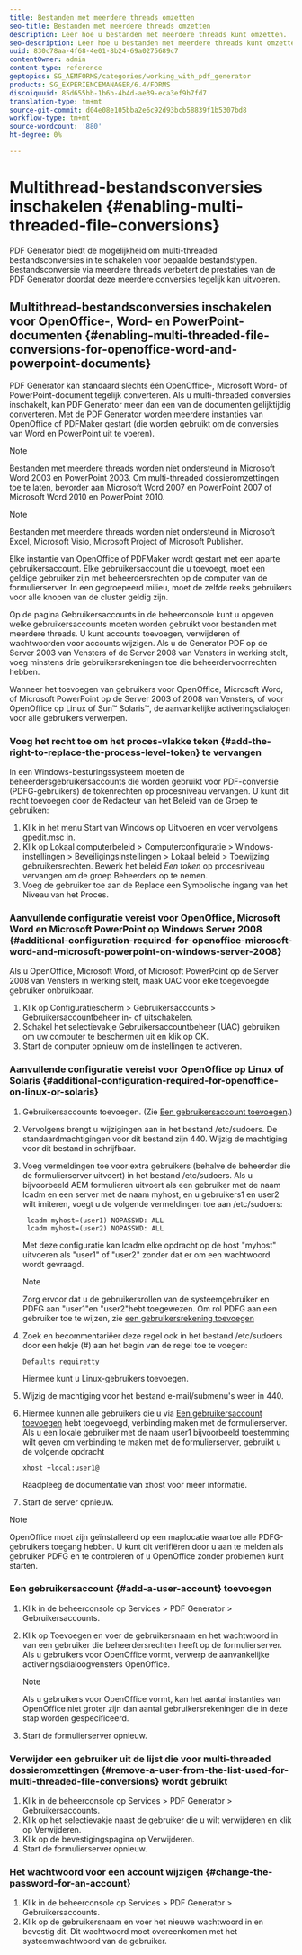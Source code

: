 ```yaml
---
title: Bestanden met meerdere threads omzetten
seo-title: Bestanden met meerdere threads omzetten
description: Leer hoe u bestanden met meerdere threads kunt omzetten.
seo-description: Leer hoe u bestanden met meerdere threads kunt omzetten.
uuid: 830c78aa-4f68-4e01-8b24-69a0275689c7
contentOwner: admin
content-type: reference
geptopics: SG_AEMFORMS/categories/working_with_pdf_generator
products: SG_EXPERIENCEMANAGER/6.4/FORMS
discoiquuid: 85d655bb-1b6b-4b4d-ae39-eca3ef9b7fd7
translation-type: tm+mt
source-git-commit: d04e08e105bba2e6c92d93bcb58839f1b5307bd8
workflow-type: tm+mt
source-wordcount: '880'
ht-degree: 0%

---
```



# Multithread-bestandsconversies inschakelen {#enabling-multi-threaded-file-conversions}

PDF Generator biedt de mogelijkheid om multi-threaded bestandsconversies in te schakelen voor bepaalde bestandstypen. Bestandsconversie via meerdere threads verbetert de prestaties van de PDF Generator doordat deze meerdere conversies tegelijk kan uitvoeren.

## Multithread-bestandsconversies inschakelen voor OpenOffice-, Word- en PowerPoint-documenten {#enabling-multi-threaded-file-conversions-for-openoffice-word-and-powerpoint-documents}

PDF Generator kan standaard slechts één OpenOffice-, Microsoft Word- of PowerPoint-document tegelijk converteren. Als u multi-threaded conversies inschakelt, kan PDF Generator meer dan een van de documenten gelijktijdig converteren. Met de PDF Generator worden meerdere instanties van OpenOffice of PDFMaker gestart (die worden gebruikt om de conversies van Word en PowerPoint uit te voeren).

>[!NOTE]
>
>Bestanden met meerdere threads worden niet ondersteund in Microsoft Word 2003 en PowerPoint 2003. Om multi-threaded dossieromzettingen toe te laten, bevorder aan Microsoft Word 2007 en PowerPoint 2007 of Microsoft Word 2010 en PowerPoint 2010.

>[!NOTE]
>
>Bestanden met meerdere threads worden niet ondersteund in Microsoft Excel, Microsoft Visio, Microsoft Project of Microsoft Publisher.

Elke instantie van OpenOffice of PDFMaker wordt gestart met een aparte gebruikersaccount. Elke gebruikersaccount die u toevoegt, moet een geldige gebruiker zijn met beheerdersrechten op de computer van de formulierserver. In een gegroepeerd milieu, moet de zelfde reeks gebruikers voor alle knopen van de cluster geldig zijn.

Op de pagina Gebruikersaccounts in de beheerconsole kunt u opgeven welke gebruikersaccounts moeten worden gebruikt voor bestanden met meerdere threads. U kunt accounts toevoegen, verwijderen of wachtwoorden voor accounts wijzigen. Als u de Generator PDF op de Server 2003 van Vensters of de Server 2008 van Vensters in werking stelt, voeg minstens drie gebruikersrekeningen toe die beheerdervoorrechten hebben.

Wanneer het toevoegen van gebruikers voor OpenOffice, Microsoft Word, of Microsoft PowerPoint op de Server 2003 of 2008 van Vensters, of voor OpenOffice op Linux of Sun™ Solaris™, de aanvankelijke activeringsdialogen voor alle gebruikers verwerpen.

### Voeg het recht toe om het proces-vlakke teken {#add-the-right-to-replace-the-process-level-token} te vervangen

In een Windows-besturingssysteem moeten de beheerdersgebruikersaccounts die worden gebruikt voor PDF-conversie (PDFG-gebruikers) de tokenrechten op procesniveau vervangen. U kunt dit recht toevoegen door de Redacteur van het Beleid van de Groep te gebruiken:

1. Klik in het menu Start van Windows op Uitvoeren en voer vervolgens gpedit.msc in.
1. Klik op Lokaal computerbeleid > Computerconfiguratie > Windows-instellingen > Beveiligingsinstellingen > Lokaal beleid > Toewijzing gebruikersrechten. Bewerk het beleid *Een token* op procesniveau vervangen om de groep Beheerders op te nemen.
1. Voeg de gebruiker toe aan de Replace een Symbolische ingang van het Niveau van het Proces.

### Aanvullende configuratie vereist voor OpenOffice, Microsoft Word en Microsoft PowerPoint op Windows Server 2008 {#additional-configuration-required-for-openoffice-microsoft-word-and-microsoft-powerpoint-on-windows-server-2008}

Als u OpenOffice, Microsoft Word, of Microsoft PowerPoint op de Server 2008 van Vensters in werking stelt, maak UAC voor elke toegevoegde gebruiker onbruikbaar.

1. Klik op Configuratiescherm > Gebruikersaccounts > Gebruikersaccountbeheer in- of uitschakelen.
1. Schakel het selectievakje Gebruikersaccountbeheer (UAC) gebruiken om uw computer te beschermen uit en klik op OK.
1. Start de computer opnieuw om de instellingen te activeren.

### Aanvullende configuratie vereist voor OpenOffice op Linux of Solaris {#additional-configuration-required-for-openoffice-on-linux-or-solaris}

1. Gebruikersaccounts toevoegen. (Zie [Een gebruikersaccount toevoegen](enabling-multi-threaded-file-conversions.md#add-a-user-account).)
1. Vervolgens brengt u wijzigingen aan in het bestand /etc/sudoers. De standaardmachtigingen voor dit bestand zijn 440. Wijzig de machtiging voor dit bestand in schrijfbaar.
1. Voeg vermeldingen toe voor extra gebruikers (behalve de beheerder die de formulierserver uitvoert) in het bestand /etc/sudoers. Als u bijvoorbeeld AEM formulieren uitvoert als een gebruiker met de naam lcadm en een server met de naam myhost, en u gebruikers1 en user2 wilt imiteren, voegt u de volgende vermeldingen toe aan /etc/sudoers:

   ```as3
    lcadm myhost=(user1) NOPASSWD: ALL 
    lcadm myhost=(user2) NOPASSWD: ALL
   ```

   Met deze configuratie kan lcadm elke opdracht op de host &quot;myhost&quot; uitvoeren als &quot;user1&quot; of &quot;user2&quot; zonder dat er om een wachtwoord wordt gevraagd.

   >[!NOTE]
   >
   >Zorg ervoor dat u de gebruikersrollen van de systeemgebruiker en PDFG aan &quot;user1&quot;en &quot;user2&quot;hebt toegewezen. Om rol PDFG aan een gebruiker toe te wijzen, zie [een gebruikersrekening toevoegen](enabling-multi-threaded-file-conversions.md#add-a-user-account)

1. Zoek en becommentariëer deze regel ook in het bestand /etc/sudoers door een hekje (#) aan het begin van de regel toe te voegen:

   ```as3
   Defaults requiretty
   ```

   Hiermee kunt u Linux-gebruikers toevoegen.

1. Wijzig de machtiging voor het bestand e-mail/submenu&#39;s weer in 440.
1. Hiermee kunnen alle gebruikers die u via [Een gebruikersaccount toevoegen](enabling-multi-threaded-file-conversions.md#add-a-user-account) hebt toegevoegd, verbinding maken met de formulierserver. Als u een lokale gebruiker met de naam user1 bijvoorbeeld toestemming wilt geven om verbinding te maken met de formulierserver, gebruikt u de volgende opdracht

   `xhost +local:user1@`

   Raadpleeg de documentatie van xhost voor meer informatie.

1. Start de server opnieuw.

>[!NOTE]
>
>OpenOffice moet zijn geïnstalleerd op een maplocatie waartoe alle PDFG-gebruikers toegang hebben. U kunt dit verifiëren door u aan te melden als gebruiker PDFG en te controleren of u OpenOffice zonder problemen kunt starten.

### Een gebruikersaccount {#add-a-user-account} toevoegen

1. Klik in de beheerconsole op Services > PDF Generator > Gebruikersaccounts.
1. Klik op Toevoegen en voer de gebruikersnaam en het wachtwoord in van een gebruiker die beheerdersrechten heeft op de formulierserver. Als u gebruikers voor OpenOffice vormt, verwerp de aanvankelijke activeringsdialoogvensters OpenOffice.

   >[!NOTE]
   >
   >Als u gebruikers voor OpenOffice vormt, kan het aantal instanties van OpenOffice niet groter zijn dan aantal gebruikersrekeningen die in deze stap worden gespecificeerd.

1. Start de formulierserver opnieuw.

### Verwijder een gebruiker uit de lijst die voor multi-threaded dossieromzettingen {#remove-a-user-from-the-list-used-for-multi-threaded-file-conversions} wordt gebruikt

1. Klik in de beheerconsole op Services > PDF Generator > Gebruikersaccounts.
1. Klik op het selectievakje naast de gebruiker die u wilt verwijderen en klik op Verwijderen.
1. Klik op de bevestigingspagina op Verwijderen.
1. Start de formulierserver opnieuw.

### Het wachtwoord voor een account wijzigen {#change-the-password-for-an-account}

1. Klik in de beheerconsole op Services > PDF Generator > Gebruikersaccounts.
1. Klik op de gebruikersnaam en voer het nieuwe wachtwoord in en bevestig dit. Dit wachtwoord moet overeenkomen met het systeemwachtwoord van de gebruiker.

